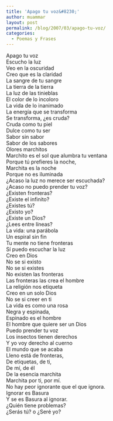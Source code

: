```yaml
---
title: 'Apago tu voz&#8230;'
author: muammar
layout: post
permalink: /blog/2007/03/apago-tu-voz/
categories:
  - Poemas y Frases
---
```

Apago tu voz  
Escucho la luz  
Veo en la oscuridad  
Creo que es la claridad  
La sangre de tu sangre  
La tierra de la tierra  
La luz de las tinieblas  
El color de lo incoloro  
La vida de lo inanimado  
La energía que se transforma  
Se transforma, ¿es cruda?  
Cruda como tu piel  
Dulce como tu ser  
Sabor sin sabor  
Sabor de los sabores  
Olores marchitos  
Marchito es el sol que alumbra tu ventana  
Porque tú prefieres la noche,  
Marchita es la noche  
Porque no es iluminada  
¿Acaso la luz no merece ser escuchada?  
¿Acaso no puedo prender tu voz?  
¿Existen fronteras?  
¿Existe el infinito?  
¿Existes tú?  
¿Existo yo?  
¿Existe un Dios?  
¿Lees entre líneas?  
La vida: una parábola  
Un espiral sin fin  
Tu mente no tiene fronteras  
Sí puedo escuchar la luz  
Creo en Dios  
No se si existo  
No se si existes  
No existen las fronteras  
Las fronteras las crea el hombre  
La religión nos etiqueta  
Creo en un solo Dios  
No se si creer en ti  
La vida es como una rosa  
Negra y espinada,  
Espinado es el hombre  
El hombre que quiere ser un Dios  
Puedo prender tu voz  
Los insectos tienen derechos  
Y yo voy derecho al cuerno  
El mundo que se acaba  
Lleno está de fronteras,  
De etiquetas, de ti,  
De mí, de él  
De la esencia marchita  
Marchita por ti, por mí.  
No hay peor ignorante que el que ignora.  
Ignorar es Basura  
Y se es Basura al ignorar.  
¿Quién tiene problemas?  
¿Serás tú? o ¿Seré yo?